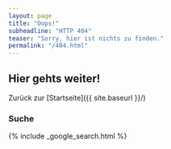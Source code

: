 ```yaml
---
layout: page
title: "Oops!"
subheadline: "HTTP 404"
teaser: "Sorry, hier ist nichts zu finden."
permalink: "/404.html"
---
```

## Hier gehts weiter!

Zurück zur [Startseite]({{ site.baseurl }}/)  


### Suche

{% include _google_search.html %}
